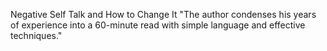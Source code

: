 Negative Self Talk and How to Change It
"The author condenses his years of experience into a 60-minute read with simple language and effective techniques."
